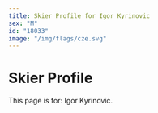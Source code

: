 ```yaml
---
title: Skier Profile for Igor Kyrinovic
sex: "M"
id: "18033"
image: "/img/flags/cze.svg" 
---
```


# Skier Profile

This page is for: Igor Kyrinovic.
    